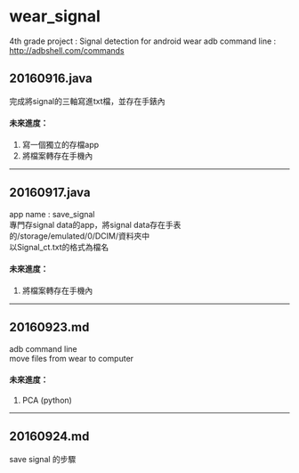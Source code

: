 # wear_signal
4th grade project : Signal detection for android wear
adb command line : http://adbshell.com/commands

## 20160916.java
完成將signal的三軸寫進txt檔，並存在手錶內<br>
#### 未來進度：<br>
1. 寫一個獨立的存檔app
2. 將檔案轉存在手機內

* * *
## 20160917.java
app name : save_signal <br>
專門存signal data的app，將signal data存在手表的/storage/emulated/0/DCIM/資料夾中 <br>
以Signal_ct.txt的格式為檔名 <br>
#### 未來進度： <br>
1. 將檔案轉存在手機內

* * *
## 20160923.md
adb command line <br>
move files from wear to computer <br>
#### 未來進度： <br>
1. PCA (python)
 
* * *
## 20160924.md
save signal 的步驟

